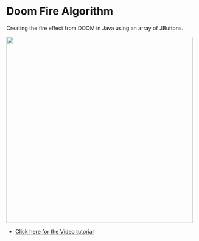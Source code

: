 # Doom Fire Algorithm
Creating the fire effect from DOOM in Java using an array of JButtons.

<p align="left">
   <img src="https://user-images.githubusercontent.com/48946749/57987003-454b9900-7a52-11e9-9254-006cd42b8056.gif" width="490">
</p>

- [Click here for the Video tutorial](https://www.youtube.com/watch?v=HCjDjsHPOco)
